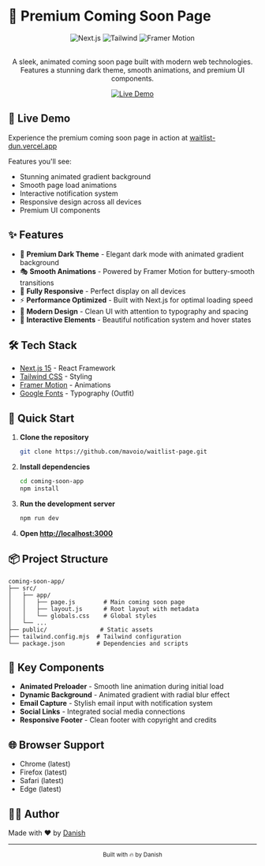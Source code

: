 # 🚀 Premium Coming Soon Page

<div align="center">
  <img src="https://img.shields.io/badge/Next.js-15-black?style=for-the-badge&logo=next.js&logoColor=white" alt="Next.js" />
  <img src="https://img.shields.io/badge/Tailwind-3-38B2AC?style=for-the-badge&logo=tailwind-css&logoColor=white" alt="Tailwind" />
  <img src="https://img.shields.io/badge/Framer_Motion-black?style=for-the-badge&logo=framer&logoColor=white" alt="Framer Motion" />
</div>

<br />

<div align="center">
  <p>A sleek, animated coming soon page built with modern web technologies. Features a stunning dark theme, smooth animations, and premium UI components.</p>
  
  <a href="https://waitlist-dun.vercel.app/" target="_blank">
    <img src="https://img.shields.io/badge/LIVE_DEMO-CLICK_HERE-5B45D4?style=for-the-badge&logo=vercel&logoColor=white" alt="Live Demo" />
  </a>
</div>

## 🎥 Live Demo

Experience the premium coming soon page in action at [waitlist-dun.vercel.app](https://waitlist-dun.vercel.app/)

Features you'll see:
- Stunning animated gradient background
- Smooth page load animations
- Interactive notification system
- Responsive design across all devices
- Premium UI components

## ✨ Features

- 🌙 **Premium Dark Theme** - Elegant dark mode with animated gradient background
- 🎭 **Smooth Animations** - Powered by Framer Motion for buttery-smooth transitions
- 📱 **Fully Responsive** - Perfect display on all devices
- ⚡ **Performance Optimized** - Built with Next.js for optimal loading speed
- 🎨 **Modern Design** - Clean UI with attention to typography and spacing
- 🔔 **Interactive Elements** - Beautiful notification system and hover states

## 🛠️ Tech Stack

- [Next.js 15](https://nextjs.org/) - React Framework
- [Tailwind CSS](https://tailwindcss.com/) - Styling
- [Framer Motion](https://www.framer.com/motion/) - Animations
- [Google Fonts](https://fonts.google.com/) - Typography (Outfit)

## 🚀 Quick Start

1. **Clone the repository**
   ```bash
   git clone https://github.com/mavoio/waitlist-page.git
   ```

2. **Install dependencies**
   ```bash
   cd coming-soon-app
   npm install
   ```

3. **Run the development server**
   ```bash
   npm run dev
   ```

4. **Open [http://localhost:3000](http://localhost:3000)**

## 📦 Project Structure

```
coming-soon-app/
├── src/
│   ├── app/
│   │   ├── page.js        # Main coming soon page
│   │   ├── layout.js      # Root layout with metadata
│   │   └── globals.css    # Global styles
│   └── ...
├── public/               # Static assets
├── tailwind.config.mjs  # Tailwind configuration
└── package.json         # Dependencies and scripts
```

## 🎨 Key Components

- **Animated Preloader** - Smooth line animation during initial load
- **Dynamic Background** - Animated gradient with radial blur effect
- **Email Capture** - Stylish email input with notification system
- **Social Links** - Integrated social media connections
- **Responsive Footer** - Clean footer with copyright and credits

## 🌐 Browser Support

- Chrome (latest)
- Firefox (latest)
- Safari (latest)
- Edge (latest)

## 👨‍💻 Author

Made with ♥ by [Danish](https://danishfolio.vercel.app)

---

<div align="center">
  <sub>Built with 🔥 by Danish</sub>
</div> 
